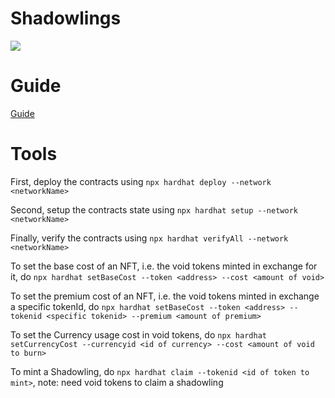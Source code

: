 # Shadowlings

![](https://i.imgur.com/WEYbyY2.png)

# Guide

[Guide](https://hackmd.io/3MhotTlqQ3ykaTenc5VsyA)

# Tools

First, deploy the contracts using `npx hardhat deploy --network <networkName>`

Second, setup the contracts state using `npx hardhat setup --network <networkName>`

Finally, verify the contracts using `npx hardhat verifyAll --network <networkName>`

To set the base cost of an NFT, i.e. the void tokens minted in exchange for it, do `npx hardhat setBaseCost --token <address> --cost <amount of void>`

To set the premium cost of an NFT, i.e. the void tokens minted in exchange a specific tokenId, do `npx hardhat setBaseCost --token <address> --tokenid <specific tokenid> --premium <amount of premium>`

To set the Currency usage cost in void tokens, do `npx hardhat setCurrencyCost --currencyid <id of currency> --cost <amount of void to burn>`

To mint a Shadowling, do `npx hardhat claim --tokenid <id of token to mint>`, note: need void tokens to claim a shadowling
